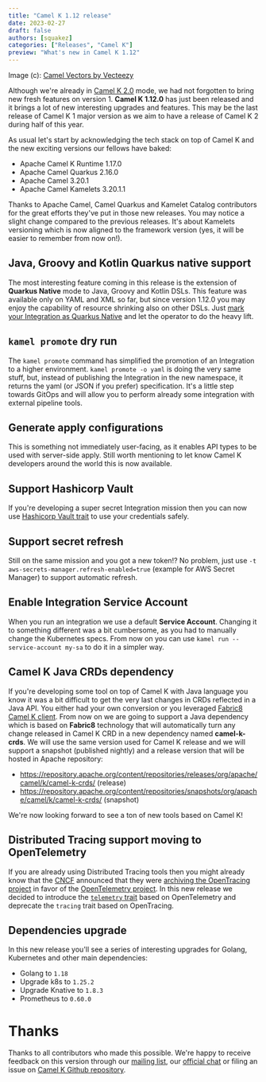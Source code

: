```yaml
---
title: "Camel K 1.12 release"
date: 2023-02-27
draft: false
authors: [squakez]
categories: ["Releases", "Camel K"]
preview: "What's new in Camel K 1.12"
---
```


Image (c): <a href="https://www.vecteezy.com/free-vector/camel">Camel Vectors by Vecteezy</a>

Although we're already in [Camel K 2.0](/blog/2023/02/camel-k-roadmap-2023/) mode, we had not forgotten to bring new fresh features on version 1. **Camel K 1.12.0** has just been released and it brings a lot of new interesting upgrades and features. This may be the last release of Camel K 1 major version as we aim to have a release of Camel K 2 during half of this year.

As usual let's start by acknowledging the tech stack on top of Camel K and the new exciting versions our fellows have baked:

* Apache Camel K Runtime 1.17.0
* Apache Camel Quarkus 2.16.0
* Apache Camel 3.20.1
* Apache Camel Kamelets 3.20.1.1

Thanks to Apache Camel, Camel Quarkus and Kamelet Catalog contributors for the great efforts they've put in those new releases. You may notice a slight change compared to the previous releases. It's about Kamelets versioning which is now aligned to the framework version (yes, it will be easier to remember from now on!).

## Java, Groovy and Kotlin Quarkus native support

The most interesting feature coming in this release is the extension of **Quarkus Native** mode to Java, Groovy and Kotlin DSLs. This feature was available only on YAML and XML so far, but since version 1.12.0 you may enjoy the capability of resource shrinking also on other DSLs. Just [mark your Integration as Quarkus Native](/camel-k/next/traits/quarkus.html) and let the operator to do the heavy lift.

## `kamel promote` dry run

The `kamel promote` command has simplified the promotion of an Integration to a higher environment. `kamel promote -o yaml` is doing the very same stuff, but, instead of publishing the Integration in the new namespace, it returns the yaml (or JSON if you prefer) specification. It's a little step towards GitOps and will allow you to perform already some integration with external pipeline tools.

## Generate apply configurations

This is something not immediately user-facing, as it enables API types to be used with server-side apply. Still worth mentioning to let know Camel K developers around the world this is now available.

## Support Hashicorp Vault

If you're developing a super secret Integration mission then you can now use [Hashicorp Vault trait](/camel-k/next/traits/hashicorp-vault.html) to use your credentials safely.

## Support secret refresh

Still on the same mission and you got a new token!? No problem, just use `-t aws-secrets-manager.refresh-enabled=true` (example for AWS Secret Manager) to support automatic refresh.

## Enable Integration Service Account

When you run an integration we use a default **Service Account**. Changing it to something different was a bit cumbersome, as you had to manually change the Kubernetes specs. From now on you can use `kamel run --service-account my-sa` to do it in a simpler way.

## Camel K Java CRDs dependency

If you're developing some tool on top of Camel K with Java language you know it was a bit difficult to get the very last changes in CRDs reflected in a Java API. You either had your own conversion or you leveraged [Fabric8 Camel K client](https://mvnrepository.com/artifact/io.fabric8/camel-k-client). From now on we are going to support a Java dependency which is based on **Fabric8** technology that will automatically turn any change released in Camel K CRD in a new dependency named **camel-k-crds**. We will use the same version used for Camel K release and we will support a snapshot (published nightly) and a release version that will be hosted in Apache repository:

* https://repository.apache.org/content/repositories/releases/org/apache/camel/k/camel-k-crds/ (release)
* https://repository.apache.org/content/repositories/snapshots/org/apache/camel/k/camel-k-crds/ (snapshot)

We're now looking forward to see a ton of new tools based on Camel K!

## Distributed Tracing support moving to OpenTelemetry

If you are already using Distributed Tracing tools then you might already know that the [CNCF](https://www.cncf.io) announced that they were [archiving the OpenTracing project](https://www.cncf.io/blog/2022/0T1/31/cncf-archives-the-opentracing-project/) in favor of the [OpenTelemetry project](https://opentelemetry.io/). In this new release we decided to introduce the [`telemetry` trait](/camel-k/next/traits/telemetry.html) based on OpenTelemetry and deprecate the `tracing` trait based on OpenTracing.


## Dependencies upgrade

In this new release you'll see a series of interesting upgrades for Golang, Kubernetes and other main dependencies:

* Golang to `1.18`
* Upgrade k8s to `1.25.2`
* Upgrade Knative to `1.8.3`
* Prometheus to `0.60.0`

# Thanks

Thanks to all contributors who made this possible. We're happy to receive feedback on this version through our [mailing list](/community/mailing-list/), our [official chat](https://camel.zulipchat.com/) or filing an issue on [Camel K Github repository](https://github.com/apache/camel-k).
